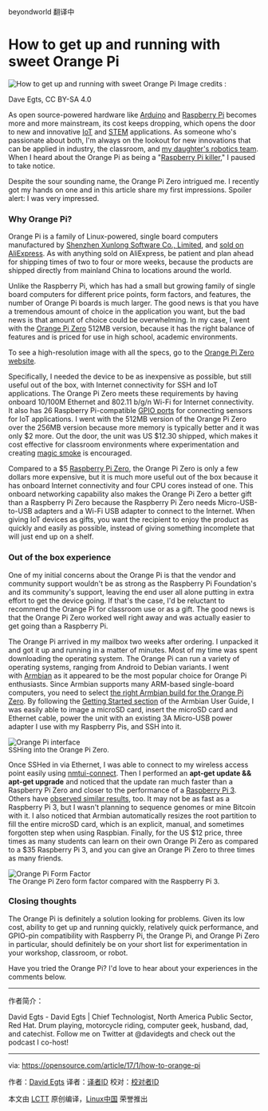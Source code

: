 
beyondworld 翻译中

How to get up and running with sweet Orange Pi
============================================================

 ![How to get up and running with sweet Orange Pi](https://opensource.com/sites/default/files/styles/image-full-size/public/images/life/the_orange_pi_zero.jpg?itok=00T8KODN "How to get up and running with sweet Orange Pi") 
Image credits : 

Dave Egts, CC BY-SA 4.0

As open source-powered hardware like [Arduino][2] and [Raspberry Pi][3] becomes more and more mainstream, its cost keeps dropping, which opens the door to new and innovative [IoT][4] and [STEM][5] applications. As someone who's passionate about both, I'm always on the lookout for new innovations that can be applied in industry, the classroom, and [my daughter's robotics team][6]. When I heard about the Orange Pi as being a "[Raspberry Pi killer][7]," I paused to take notice.

Despite the sour sounding name, the Orange Pi Zero intrigued me. I recently got my hands on one and in this article share my first impressions. Spoiler alert: I was very impressed.

### Why Orange Pi?

Orange Pi is a family of Linux-powered, single board computers manufactured by [Shenzhen Xunlong Software Co., Limited][8], and [sold on AliExpress][9]. As with anything sold on AliExpress, be patient and plan ahead for shipping times of two to four or more weeks, because the products are shipped directly from mainland China to locations around the world.

Unlike the Raspberry Pi, which has had a small but growing family of single board computers for different price points, form factors, and features, the number of Orange Pi boards is much larger. The good news is that you have a tremendous amount of choice in the application you want, but the bad news is that amount of choice could be overwhelming. In my case, I went with the [Orange Pi Zero][10] 512MB version, because it has the right balance of features and is priced for use in high school, academic environments.

To see a high-resolution image with all the specs, go to the [Orange Pi Zero website][11].

Specifically, I needed the device to be as inexpensive as possible, but still useful out of the box, with Internet connectivity for SSH and IoT applications. The Orange Pi Zero meets these requirements by having onboard 10/100M Ethernet and 802.11 b/g/n Wi-Fi for Internet connectivity. It also has 26 Raspberry Pi-compatible [GPIO ports][12] for connecting sensors for IoT applications. I went with the 512MB version of the Orange Pi Zero over the 256MB version because more memory is typically better and it was only $2 more. Out the door, the unit was US $12.30 shipped, which makes it cost effective for classroom environments where experimentation and creating [magic smoke][13] is encouraged.

Compared to a $5 [Raspberry Pi Zero][14], the Orange Pi Zero is only a few dollars more expensive, but it is much more useful out of the box because it has onboard Internet connectivity and four CPU cores instead of one. This onboard networking capability also makes the Orange Pi Zero a better gift than a Raspberry Pi Zero because the Raspberry Pi Zero needs Micro-USB-to-USB adapters and a Wi-Fi USB adapter to connect to the Internet. When giving IoT devices as gifts, you want the recipient to enjoy the product as quickly and easily as possible, instead of giving something incomplete that will just end up on a shelf.

### Out of the box experience

One of my initial concerns about the Orange Pi is that the vendor and community support wouldn't be as strong as the Raspberry Pi Foundation's and its community's support, leaving the end user all alone putting in extra effort to get the device going. If that's the case, I'd be reluctant to recommend the Orange Pi for classroom use or as a gift. The good news is that the Orange Pi Zero worked well right away and was actually easier to get going than a Raspberry Pi.

The Orange Pi arrived in my mailbox two weeks after ordering. I unpacked it and got it up and running in a matter of minutes. Most of my time was spent downloading the operating system. The Orange Pi can run a variety of operating systems, ranging from Android to Debian variants. I went with [Armbian][15] as it appeared to be the most popular choice for Orange Pi enthusiasts. Since Armbian supports many ARM-based single-board computers, you need to select [the right Armbian build for the Orange Pi Zero][16]. By following the [Getting Started section][17] of the Armbian User Guide, I was easily able to image a microSD card, insert the microSD card and Ethernet cable, power the unit with an existing 3A Micro-USB power adapter I use with my Raspberry Pis, and SSH into it.

 ![Orange Pi interface](https://opensource.com/sites/default/files/orange_pi_screen_shot.png "Orange Pi interface") 

<sup style="box-sizing: border-box; font-size: 13.5px; line-height: 0; position: relative; vertical-align: baseline; top: -0.5em;">SSHing into the Orange Pi Zero.</sup>

Once SSHed in via Ethernet, I was able to connect to my wireless access point easily using [nmtui-connect][18]. Then I performed an **apt-get update && apt-get upgrade** and noticed that the update ran much faster than a Raspberry Pi Zero and closer to the performance of a [Raspberry Pi 3][19]. Others have [observed similar results][20], too. It may not be as fast as a Raspberry Pi 3, but I wasn't planning to sequence genomes or mine Bitcoin with it. I also noticed that Armbian automatically resizes the root partition to fill the entire microSD card, which is an explicit, manual, and sometimes forgotten step when using Raspbian. Finally, for the US $12 price, three times as many students can learn on their own Orange Pi Zero as compared to a $35 Raspberry Pi 3, and you can give an Orange Pi Zero to three times as many friends.

 ![Orange Pi Form Factor](https://opensource.com/sites/default/files/the_orange_pi_zero_form_factor.jpg "Orange Pi Form Factor") 

<sup style="box-sizing: border-box; font-size: 13.5px; line-height: 0; position: relative; vertical-align: baseline; top: -0.5em;">The Orange Pi Zero form factor compared with the Raspberry Pi 3.</sup>

### Closing thoughts

The Orange Pi is definitely a solution looking for problems. Given its low cost, ability to get up and running quickly, relatively quick performance, and GPIO-pin compatibility with Raspberry Pi, the Orange Pi, and Orange Pi Zero in particular, should definitely be on your short list for experimentation in your workshop, classroom, or robot.

Have you tried the Orange Pi? I'd love to hear about your experiences in the comments below.

--------------------------------------------------------------------------------

作者简介：

David Egts - David Egts | Chief Technologist, North America Public Sector, Red Hat. Drum playing, motorcycle riding, computer geek, husband, dad, and catechist. Follow me on Twitter at @davidegts and check out the podcast I co-host!

--------------------------------------------------------------------------------

via: https://opensource.com/article/17/1/how-to-orange-pi

作者：[David Egts][a]
译者：[译者ID](https://github.com/译者ID)
校对：[校对者ID](https://github.com/校对者ID)

本文由 [LCTT](https://github.com/LCTT/TranslateProject) 原创编译，[Linux中国](https://linux.cn/) 荣誉推出

[a]:https://opensource.com/users/daveegts
[1]:https://opensource.com/article/17/1/how-to-orange-pi?rate=ZJsifrA90bn7TAU6NWgsxdYtRQjRhq5n7NiPZD8876M
[2]:https://en.wikipedia.org/wiki/Arduino
[3]:https://en.wikipedia.org/wiki/Raspberry_Pi
[4]:https://en.wikipedia.org/wiki/Internet_of_things
[5]:https://en.wikipedia.org/wiki/Science,_technology,_engineering,_and_mathematics
[6]:https://opensource.com/education/14/3/fighting-unicorns-robotics-team
[7]:http://sprtechuk.blogspot.com/2015/09/15-computer-orange-pi-pc-is-powerful.html
[8]:http://www.xunlong.tv/
[9]:https://www.aliexpress.com/store/1553371
[10]:http://www.orangepi.org/orangepizero/
[11]:http://www.orangepi.org/orangepizero/
[12]:http://linux-sunxi.org/Xunlong_Orange_Pi_Zero#Expansion_Port
[13]:https://en.wikipedia.org/wiki/Magic_smoke
[14]:https://www.raspberrypi.org/products/pi-zero/
[15]:https://www.armbian.com/
[16]:https://www.armbian.com/orange-pi-zero/
[17]:https://docs.armbian.com/User-Guide_Getting-Started/
[18]:https://access.redhat.com/documentation/en-US/Red_Hat_Enterprise_Linux/7/html/Networking_Guide/sec-Networking_Config_Using_nmtui.html
[19]:https://www.raspberrypi.org/products/raspberry-pi-3-model-b/
[20]:https://openbenchmarking.org/result/1612154-TA-1603058GA04,1612151-MICK-MICKMAK70,1612095-TA-1603058GA97,1612095-TA-1603058GA50
[21]:https://opensource.com/user/24799/feed
[22]:https://opensource.com/article/17/1/how-to-orange-pi#comments
[23]:https://opensource.com/users/daveegts
